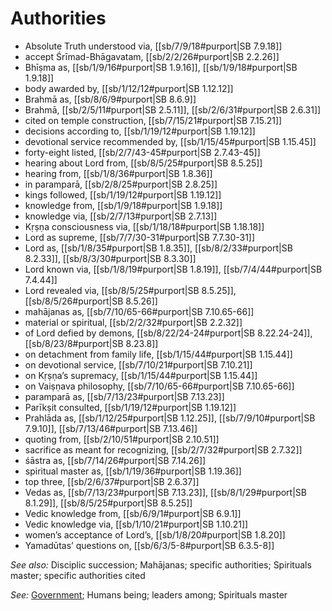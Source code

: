 # Authorities

* Absolute Truth understood via, [[sb/7/9/18#purport|SB 7.9.18]]
* accept Śrīmad-Bhāgavatam, [[sb/2/2/26#purport|SB 2.2.26]]
* Bhīṣma as, [[sb/1/9/16#purport|SB 1.9.16]], [[sb/1/9/18#purport|SB 1.9.18]]
* body awarded by, [[sb/1/12/12#purport|SB 1.12.12]]
* Brahmā as, [[sb/8/6/9#purport|SB 8.6.9]]
* Brahmā, [[sb/2/5/11#purport|SB 2.5.11]], [[sb/2/6/31#purport|SB 2.6.31]]
* cited on temple construction, [[sb/7/15/21#purport|SB 7.15.21]]
* decisions according to, [[sb/1/19/12#purport|SB 1.19.12]]
* devotional service recommended by, [[sb/1/15/45#purport|SB 1.15.45]]
* forty-eight listed, [[sb/2/7/43-45#purport|SB 2.7.43-45]]
* hearing about Lord from, [[sb/8/5/25#purport|SB 8.5.25]]
* hearing from, [[sb/1/8/36#purport|SB 1.8.36]]
* in paramparā, [[sb/2/8/25#purport|SB 2.8.25]]
* kings followed, [[sb/1/19/12#purport|SB 1.19.12]]
* knowledge from, [[sb/1/9/18#purport|SB 1.9.18]]
* knowledge via, [[sb/2/7/13#purport|SB 2.7.13]]
* Kṛṣṇa consciousness via, [[sb/1/18/18#purport|SB 1.18.18]]
* Lord as supreme, [[sb/7/7/30-31#purport|SB 7.7.30-31]]
* Lord as, [[sb/1/8/35#purport|SB 1.8.35]], [[sb/8/2/33#purport|SB 8.2.33]], [[sb/8/3/30#purport|SB 8.3.30]]
* Lord known via, [[sb/1/8/19#purport|SB 1.8.19]], [[sb/7/4/44#purport|SB 7.4.44]]
* Lord revealed via, [[sb/8/5/25#purport|SB 8.5.25]], [[sb/8/5/26#purport|SB 8.5.26]]
* mahājanas as, [[sb/7/10/65-66#purport|SB 7.10.65-66]]
* material or spiritual, [[sb/2/2/32#purport|SB 2.2.32]]
* of Lord defied by demons, [[sb/8/22/24-24#purport|SB 8.22.24-24]], [[sb/8/23/8#purport|SB 8.23.8]]
* on detachment from family life, [[sb/1/15/44#purport|SB 1.15.44]]
* on devotional service, [[sb/7/10/21#purport|SB 7.10.21]]
* on Kṛṣṇa’s supremacy, [[sb/1/15/44#purport|SB 1.15.44]]
* on Vaiṣṇava philosophy, [[sb/7/10/65-66#purport|SB 7.10.65-66]]
* paramparā as, [[sb/7/13/23#purport|SB 7.13.23]]
* Parīkṣit consulted, [[sb/1/19/12#purport|SB 1.19.12]]
* Prahlāda as, [[sb/1/12/25#purport|SB 1.12.25]], [[sb/7/9/10#purport|SB 7.9.10]], [[sb/7/13/46#purport|SB 7.13.46]]
* quoting from, [[sb/2/10/51#purport|SB 2.10.51]]
* sacrifice as meant for recognizing, [[sb/2/7/32#purport|SB 2.7.32]]
* śāstra as, [[sb/7/14/26#purport|SB 7.14.26]]
* spiritual master as, [[sb/1/19/36#purport|SB 1.19.36]]
* top three, [[sb/2/6/37#purport|SB 2.6.37]]
* Vedas as, [[sb/7/13/23#purport|SB 7.13.23]], [[sb/8/1/29#purport|SB 8.1.29]], [[sb/8/5/25#purport|SB 8.5.25]]
* Vedic knowledge from, [[sb/6/9/1#purport|SB 6.9.1]]
* Vedic knowledge via, [[sb/1/10/21#purport|SB 1.10.21]]
* women’s acceptance of Lord’s, [[sb/1/8/20#purport|SB 1.8.20]]
* Yamadūtas’ questions on, [[sb/6/3/5-8#purport|SB 6.3.5-8]]

*See also:* Disciplic succession; Mahājanas; specific authorities; Spirituals master; specific authorities cited

*See:* [Government](entries/government.md); Humans being; leaders among; Spirituals master
